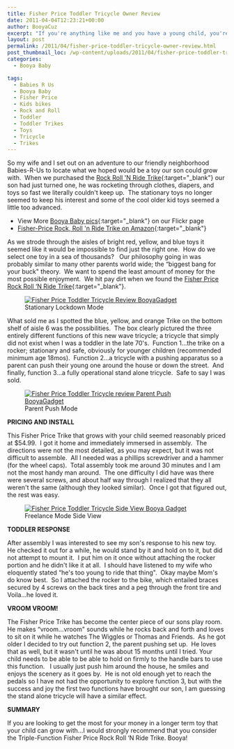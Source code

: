 ```yaml
---
title: Fisher Price Toddler Tricycle Owner Review
date: 2011-04-04T12:23:21+00:00
author: BooyaCuz  
excerpt: "If you're anything like me and you have a young child, you're in a constant search for cost efficient ways to have fun with baby.  That's how I started out on a search for some sort of toy that would keep my now 16-month old son occupied and having fun."
layout: post
permalink: /2011/04/fisher-price-toddler-tricycle-owner-review.html
post_thumbnail_loc: /wp-content/uploads/2011/04/fisher-price-toddler-tricycle-side-booya-thumb.jpg
categories:
  - Booya Baby

tags:
  - Babies R Us
  - Booya Baby
  - Fisher Price
  - Kids bikes
  - Rock and Roll
  - Toddler
  - Toddler Trikes
  - Toys
  - Tricycle
  - Trikes
---
```

So my wife and I set out on an adventure to our friendly neighborhood Babies-R-Us to locate what we hoped would be a toy our son could grow with.  When we purchased the [Rock Roll 'N Ride Trike](http://www.walmart.com/ip/Fisher-Price-Rock-Roll-n-Ride-Trike/11151322?sourceid=1500000000000003260420&ci_src=14110944&ci_sku=11151322){:target="_blank"} our son had just turned one, he was rocketing through clothes, diapers, and toys so fast we literally couldn't keep up.  The stationary toys no longer seemed to keep his interest and some of the cool older kid toys seemed a little too advanced.

* View More [Booya Baby pics](https://www.flickr.com/photos/booyagadget/albums/72157626490783140){:target="_blank"} on our Flickr page
* [Fisher-Price Rock, Roll 'n Ride Trike on Amazon](http://amzn.to/2lzMEgT){:target="_blank"}

As we strode through the aisles of bright red, yellow, and blue toys it seemed like it would be impossible to find just the right one.  How do we select one toy in a sea of thousands?   Our philosophy going in was probably similar to many other parents world wide; the “biggest bang for your buck" theory.  We want to spend the least amount of money for the most possible enjoyment.  We hit pay dirt when we found the [Fisher Price Rock Roll ‘N Ride Trike](https://www.walmart.com/ip/Fisher-Price-Rock-Roll-n-Ride-Trike/11151322?sourceid=1500000000000003260420&ci_src=14110944&ci_sku=11151322){:target="_blank"}.
<figure>
	<a href="{{ site.cdn-url }}/wp-content/uploads/2011/04/fisher-price-toddler-tricycle-lockdown.jpg">
    <img src="{{ site.cdn-url }}/wp-content/uploads/2011/04/fisher-price-toddler-tricycle-lockdown.jpg" 
         alt="Fisher Price Toddler Tricycle Review BooyaGadget" title="Stationary Lockdown Mode"></a>
	<figcaption>Stationary Lockdown Mode</figcaption>
</figure>

What sold me as I spotted the blue, yellow, and orange Trike on the bottom shelf of aisle 6 was the possibilities.  The box clearly pictured the three entirely different functions of this new wave tricycle; a tricycle that simply did not exist when I was a toddler in the late 70's.  Function 1…the trike on a rocker; stationary and safe, obviously for younger children (recommended minimum age 18mos).  Function 2…a tricycle with a pushing apparatus so a parent can push their young one around the house or down the street.  And finally, function 3…a fully operational stand alone tricycle.  Safe to say I was sold.
<figure>
	<a href="{{ site.cdn-url }}/wp-content/uploads/2011/04/fisher-price-toddler-tricycle-backrest.jpg">
    <img src="{{ site.cdn-url }}/wp-content/uploads/2011/04/fisher-price-toddler-tricycle-backrest.jpg" 
         alt="Fisher Price Toddler Tricycle review Parent Push BooyaGadget" title="Parent Push Mode"></a>
	<figcaption>Parent Push Mode</figcaption>
</figure>

**PRICING AND INSTALL**

This Fisher Price Trike that grows with your child seemed reasonably priced at $54.99.  I got it home and immediately immersed in assembly.  The directions were not the most detailed, as you may expect, but it was not difficult to assemble.  All I needed was a phillips screwdriver and a hammer (for the wheel caps).  Total assembly took me around 30 minutes and I am not the most handy man around.  The one difficulty I did have was there were several screws, and about half way through I realized that they all weren't the same (although they looked similar).  Once I got that figured out, the rest was easy.
<figure>
	<a href="{{ site.cdn-url }}/wp-content/uploads/2011/04/fisher-price-toddler-tricycle-side-booya.jpg">
    <img src="{{ site.cdn-url }}/wp-content/uploads/2011/04/fisher-price-toddler-tricycle-side-booya.jpg" 
         alt="Fisher Price Toddler Tricycle Side View Booya Gadget" title="Side View"></a>
	<figcaption>Freelance Mode Side View</figcaption>
</figure>

**TODDLER RESPONSE**

After assembly I was interested to see my son's response to his new toy.  He checked it out for a while, he would stand by it and hold on to it, but did not attempt to mount it.  I put him on it once without attaching the rocker portion and he didn't like it at all.  I should have listened to my wife who eloquently stated “he's too young to ride that thing".  Okay maybe Mom's do know best.  So I attached the rocker to the bike, which entailed braces secured by 4 screws on the back tires and a peg through the front tire and Voila…he loved it.

**VROOM VROOM!**

The Fisher Price Trike has become the center piece of our sons play room.  He makes “vroom…vroom" sounds while he rocks back and forth and loves to sit on it while he watches The Wiggles or Thomas and Friends.  As he got older I decided to try out function 2, the parent pushing set up.  He loves that as well, but it wasn't until he was about 15 months until I tried. Your child needs to be able to be able to hold on firmly to the handle bars to use this function.   I usually just push him around the house, he smiles and enjoys the scenery as it goes by.  He is not old enough yet to reach the pedals so I have not had the opportunity to explore function 3, but with the success and joy the first two functions have brought our son, I am guessing the stand alone tricycle will have a similar effect.

**SUMMARY**

If you are looking to get the most for your money in a longer term toy that your child can grow with…I would strongly recommend that you consider the Triple-Function Fisher Price Rock Roll ‘N Ride Trike. Booya!